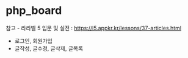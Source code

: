 # php_board
참고 - 라라벨 5 입문 및 실전 : https://l5.appkr.kr/lessons/37-articles.html 
- 로그인, 회원가입
- 글작성, 글수정, 글삭제, 글목록
